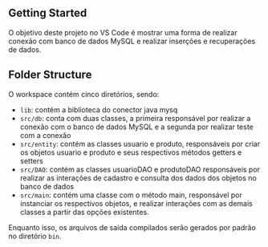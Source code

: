 ## Getting Started

O objetivo deste projeto no VS Code é mostrar uma forma de realizar conexão com banco de dados MySQL e realizar inserções e recuperações de dados.

## Folder Structure

O workspace contém cinco diretórios, sendo:

- `lib`: contém a biblioteca do conector java mysq
- `src/db`: conta com duas classes, a primeira responsável por realizar a conexão com o banco de dados MySQL e a segunda por realizar teste com a conexão
- `src/entity`: contém as classes usuario e produto, responsáveis por criar os objetos usuario e produto e seus respectivos métodos getters e setters
- `src/DAO`: contém as classes usuarioDAO e produtoDAO responsáveis por realizar as interações de cadastro e consulta dos dados dos objetos no banco de dados
- `src/main`: contém uma classe com o método main, responsável por instanciar os respectivos objetos, e realizar interações com as demais classes a partir das opções existentes.

Enquanto isso, os arquivos de saída compilados serão gerados por padrão no diretório `bin`.